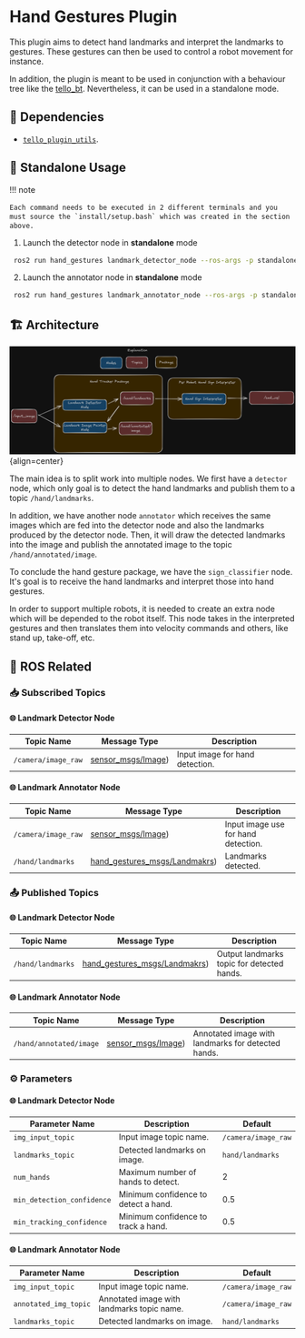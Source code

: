 # Hand Gestures Plugin

This plugin aims to detect hand landmarks and interpret the landmarks to gestures.
These gestures can then be used to control a robot movement for instance.

In addition, the plugin is meant to be used in conjunction with a behaviour tree like the [tello_bt](https://github.com/snt-arg/tello_bt).
Nevertheless, it can be used in a standalone mode.

## 🧩 Dependencies

- [`tello_plugin_utils`](https://github.com/snt-arg/tello_plugin_utils).

## 🚀 Standalone Usage

!!! note

    Each command needs to be executed in 2 different terminals and you must source the `install/setup.bash` which was created in the section above.

1. Launch the detector node in **standalone** mode

```sh
 ros2 run hand_gestures landmark_detector_node --ros-args -p standalone:=true
```

2. Launch the annotator node in **standalone** mode

```sh
 ros2 run hand_gestures landmark_annotator_node --ros-args -p standalone:=true
```

## 🏗️ Architecture

![hand gestures architecture](../assets/hand_gestures_architecture.png){align=center}

The main idea is to split work into multiple nodes. We first have a `detector` node, which only goal is to detect the hand landmarks and publish them to a topic `/hand/landmarks`.

In addition, we have another node `annotator` which receives the same images which are fed into the detector node and also the landmarks produced by the detector node. Then, it will draw the detected landmarks into the image and publish the annotated image to the topic `/hand/annotated/image`.

To conclude the hand gesture package, we have the `sign_classifier` node. It's goal is to receive the hand landmarks and interpret those into hand gestures.

In order to support multiple robots, it is needed to create an extra node which will be depended to the robot itself. This node takes in the interpreted gestures and then translates them into velocity commands and others, like stand up, take-off, etc.

## 🤖 ROS Related

### 📥 Subscribed Topics

#### 🌐 Landmark Detector Node

| Topic Name          | Message Type                                                                             | Description                     |
| ------------------- | ---------------------------------------------------------------------------------------- | ------------------------------- |
| `/camera/image_raw` | [sensor_msgs/Image](http://docs.ros.org/en/melodic/api/sensor_msgs/html/msg/Image.html)) | Input image for hand detection. |

#### 🌐 Landmark Annotator Node

| Topic Name          | Message Type                                                                                                                    | Description                         |
| ------------------- | ------------------------------------------------------------------------------------------------------------------------------- | ----------------------------------- |
| `/camera/image_raw` | [sensor_msgs/Image](http://docs.ros.org/en/melodic/api/sensor_msgs/html/msg/Image.html))                                        | Input image use for hand detection. |
| `/hand/landmarks`   | [hand_gestures_msgs/Landmakrs](https://github.com/snt-arg/hand_gestures_plugin/blob/main/hand_gestures_msgs/msg/Landmarks.msg)) | Landmarks detected.                 |

### 📤 Published Topics

#### 🌐 Landmark Detector Node

| Topic Name        | Message Type                                                                                                                    | Description                                |
| ----------------- | ------------------------------------------------------------------------------------------------------------------------------- | ------------------------------------------ |
| `/hand/landmarks` | [hand_gestures_msgs/Landmakrs](https://github.com/snt-arg/hand_gestures_plugin/blob/main/hand_gestures_msgs/msg/Landmarks.msg)) | Output landmarks topic for detected hands. |

#### 🌐 Landmark Annotator Node

| Topic Name              | Message Type                                                                             | Description                                        |
| ----------------------- | ---------------------------------------------------------------------------------------- | -------------------------------------------------- |
| `/hand/annotated/image` | [sensor_msgs/Image](http://docs.ros.org/en/melodic/api/sensor_msgs/html/msg/Image.html)) | Annotated image with landmarks for detected hands. |

### ⚙️ Parameters

#### 🌐 Landmark Detector Node

| Parameter Name             | Description                          | Default             |
| -------------------------- | ------------------------------------ | ------------------- |
| `img_input_topic`          | Input image topic name.              | `/camera/image_raw` |
| `landmarks_topic`          | Detected landmarks on image.         | `hand/landmarks`    |
| `num_hands`                | Maximum number of hands to detect.   | 2                   |
| `min_detection_confidence` | Minimum confidence to detect a hand. | 0.5                 |
| `min_tracking_confidence`  | Minimum confidence to track a hand.  | 0.5                 |

#### 🌐 Landmark Annotator Node

| Parameter Name        | Description                                | Default             |
| --------------------- | ------------------------------------------ | ------------------- |
| `img_input_topic`     | Input image topic name.                    | `/camera/image_raw` |
| `annotated_img_topic` | Annotated image with landmarks topic name. | `/camera/image_raw` |
| `landmarks_topic`     | Detected landmarks on image.               | `hand/landmarks`    |
